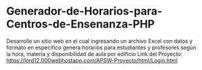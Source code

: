 # Generador-de-Horarios-para-Centros-de-Ensenanza-PHP
Desarrolle un sitio web en el cual ingresando un archivo Excel con datos y formato en específico genera horarios para estudiantes y profesores según la hora, materia y disponibilidad de aula por edificio
Link del Proyecto: https://lord12.000webhostapp.com/APSW-Proyecto/html/Login.html
